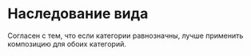 # Наследование вида 
Согласен с тем, что если категории равнозначны, лучше применить композицию для обоих категорий.